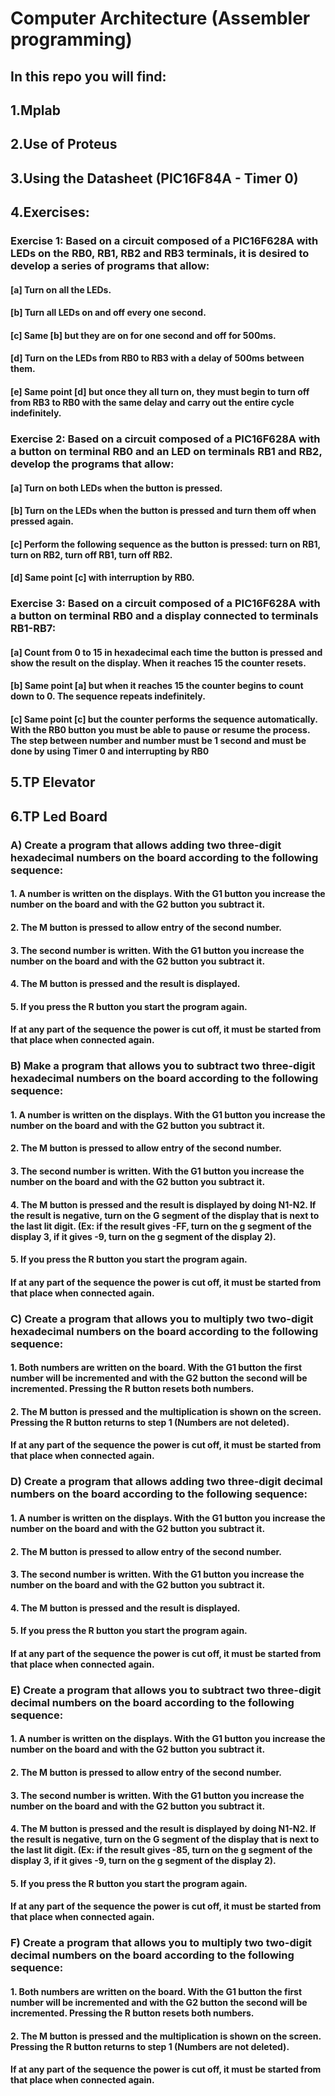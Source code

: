 # Computer Architecture (Assembler programming)
## In this repo you will find:

## 1.Mplab
## 2.Use of Proteus 
## 3.Using the Datasheet (PIC16F84A - Timer 0)
## 4.Exercises:
### Exercise 1: Based on a circuit composed of a PIC16F628A with LEDs on the RB0, RB1, RB2 and RB3 terminals, it is desired to develop a series of programs that allow:
#### [a] Turn on all the LEDs.
#### [b] Turn all LEDs on and off every one second.
#### [c] Same [b] but they are on for one second and off for 500ms.
#### [d] Turn on the LEDs from RB0 to RB3 with a delay of 500ms between them.
#### [e] Same point [d] but once they all turn on, they must begin to turn off from RB3 to RB0 with the same delay and carry out the entire cycle indefinitely.

### Exercise 2: Based on a circuit composed of a PIC16F628A with a button on terminal RB0 and an LED on terminals RB1 and RB2, develop the programs that allow:
#### [a] Turn on both LEDs when the button is pressed.
#### [b] Turn on the LEDs when the button is pressed and turn them off when pressed again.
#### [c] Perform the following sequence as the button is pressed: turn on RB1, turn on RB2, turn off RB1, turn off RB2.
#### [d] Same point [c] with interruption by RB0.

### Exercise 3: Based on a circuit composed of a PIC16F628A with a button on terminal RB0 and a display connected to terminals RB1-RB7:
#### [a] Count from 0 to 15 in hexadecimal each time the button is pressed and show the result on the display. When it reaches 15 the counter resets.
#### [b] Same point [a] but when it reaches 15 the counter begins to count down to 0. The sequence repeats indefinitely. 
#### [c] Same point [c] but the counter performs the sequence automatically. With the RB0 button you must be able to pause or resume the process. The step between number and number must be 1 second and must be done by using Timer 0 and interrupting by RB0

## 5.TP Elevator
## 6.TP Led Board
### A) Create a program that allows adding two three-digit hexadecimal numbers on the board according to the following sequence:
#### 1. A number is written on the displays. With the G1 button you increase the number on the board and with the G2 button you subtract it.
#### 2. The M button is pressed to allow entry of the second number.
#### 3. The second number is written. With the G1 button you increase the number on the board and with the G2 button you subtract it.
#### 4. The M button is pressed and the result is displayed.
#### 5. If you press the R button you start the program again.
#### If at any part of the sequence the power is cut off, it must be started from that place when connected again.
### B) Make a program that allows you to subtract two three-digit hexadecimal numbers on the board according to the following sequence:
#### 1. A number is written on the displays. With the G1 button you increase the number on the board and with the G2 button you subtract it.
#### 2. The M button is pressed to allow entry of the second number.
#### 3. The second number is written. With the G1 button you increase the number on the board and with the G2 button you subtract it.
#### 4. The M button is pressed and the result is displayed by doing N1-N2. If the result is negative, turn on the G segment of the display that is next to the last lit digit. (Ex: if the result gives -FF, turn on the g segment of the display 3, if it gives -9, turn on the g segment of the display 2).
#### 5. If you press the R button you start the program again.
#### If at any part of the sequence the power is cut off, it must be started from that place when connected again.
### C) Create a program that allows you to multiply two two-digit hexadecimal numbers on the board according to the following sequence:
#### 1. Both numbers are written on the board. With the G1 button the first number will be incremented and with the G2 button the second will be incremented. Pressing the R button resets both numbers.
#### 2. The M button is pressed and the multiplication is shown on the screen. Pressing the R button returns to step 1 (Numbers are not deleted).
#### If at any part of the sequence the power is cut off, it must be started from that place when connected again.
### D) Create a program that allows adding two three-digit decimal numbers on the board according to the following sequence:
#### 1. A number is written on the displays. With the G1 button you increase the number on the board and with the G2 button you subtract it.
#### 2. The M button is pressed to allow entry of the second number.
#### 3. The second number is written. With the G1 button you increase the number on the board and with the G2 button you subtract it.
#### 4. The M button is pressed and the result is displayed.
#### 5. If you press the R button you start the program again.
#### If at any part of the sequence the power is cut off, it must be started from that place when connected again.
### E) Create a program that allows you to subtract two three-digit decimal numbers on the board according to the following sequence:
#### 1. A number is written on the displays. With the G1 button you increase the number on the board and with the G2 button you subtract it.
#### 2. The M button is pressed to allow entry of the second number.
#### 3. The second number is written. With the G1 button you increase the number on the board and with the G2 button you subtract it.
#### 4. The M button is pressed and the result is displayed by doing N1-N2. If the result is negative, turn on the G segment of the display that is next to the last lit digit. (Ex: if the result gives -85, turn on the g segment of the display 3, if it gives -9, turn on the g segment of the display 2).
#### 5. If you press the R button you start the program again.
#### If at any part of the sequence the power is cut off, it must be started from that place when connected again.
### F) Create a program that allows you to multiply two two-digit decimal numbers on the board according to the following sequence:
#### 1. Both numbers are written on the board. With the G1 button the first number will be incremented and with the G2 button the second will be incremented. Pressing the R button resets both numbers.
#### 2. The M button is pressed and the multiplication is shown on the screen. Pressing the R button returns to step 1 (Numbers are not deleted).
#### If at any part of the sequence the power is cut off, it must be started from that place when connected again.